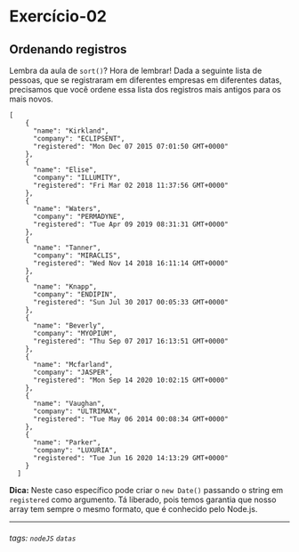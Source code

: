 # Exercício-02

## Ordenando registros

Lembra da aula de `sort()`? Hora de lembrar! Dada a seguinte lista de pessoas, que se registraram em diferentes empresas em diferentes datas, precisamos que você ordene essa lista dos registros mais antigos para os mais novos.

```json=
[
    {
      "name": "Kirkland",
      "company": "ECLIPSENT",
      "registered": "Mon Dec 07 2015 07:01:50 GMT+0000"
    },
    {
      "name": "Elise",
      "company": "ILLUMITY",
      "registered": "Fri Mar 02 2018 11:37:56 GMT+0000"
    },
    {
      "name": "Waters",
      "company": "PERMADYNE",
      "registered": "Tue Apr 09 2019 08:31:31 GMT+0000"
    },
    {
      "name": "Tanner",
      "company": "MIRACLIS",
      "registered": "Wed Nov 14 2018 16:11:14 GMT+0000"
    },
    {
      "name": "Knapp",
      "company": "ENDIPIN",
      "registered": "Sun Jul 30 2017 00:05:33 GMT+0000"
    },
    {
      "name": "Beverly",
      "company": "MYOPIUM",
      "registered": "Thu Sep 07 2017 16:13:51 GMT+0000"
    },
    {
      "name": "Mcfarland",
      "company": "JASPER",
      "registered": "Mon Sep 14 2020 10:02:15 GMT+0000"
    },
    {
      "name": "Vaughan",
      "company": "ULTRIMAX",
      "registered": "Tue May 06 2014 00:08:34 GMT+0000"
    },
    {
      "name": "Parker",
      "company": "LUXURIA",
      "registered": "Tue Jun 16 2020 14:13:29 GMT+0000"
    }
  ]
```

**Dica:** Neste caso específico pode criar o `new Date()` passando o string em `registered` como argumento. Tá liberado, pois temos garantia que nosso array tem sempre o mesmo formato, que é conhecido pelo Node.js. 

---


###### tags: `nodeJS` `datas`